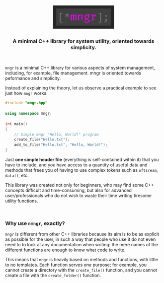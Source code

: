 <p align="center">
<img src="images/mngr-logo.png" width="208" height="79" style="text-align: center" />
</p>

<p align="center">
<h3 align="center"> A minimal C++ library for system utility, oriented towards simplicity. </h3>
</p>

<br />

`mngr` is a minimal C++ library for various aspects of system management, including, for example, file management. mngr is oriented towards peformance and simplicity. 

Instead of explaining the theory, let us observe a practical example to see just how `mngr` works:

```c++
#include "mngr.hpp"

using namespace mngr;

int main()
{
	// Simple mngr "Hello, World!" program
	create_file("Hello.txt");
	add_to_file("Hello.txt", "Hello, World!");
}
```

Just **one simple header file** (everything is self-contained within it) that you have to include, and you have access to a quantity of useful data and methods that frees you of having to use complex tokens such as `oftsream`, `data()`, etc. 

This library was created not only for beginners, who may find some C++ concepts difficult and time-consuming, but also for advanced user/professionals who do not wish to waste their time writing tiresome utility functions.

<br />

### Why use `nmngr`, exactly?

`mngr` is different from other C++ libraries because its aim is to be as explicit as possible for the user, in such a way that people who use it do not even need to to look at any documentation when writing: the mere names of the different functions are enough to know what code to write.

This means that `mngr` is heavily based on methods and functions, with little to no templates. Each function serves *one* purpose; for example, you cannot create a directory with the `create_file()` function, and you cannot create a file with the `create_folder()` function.
